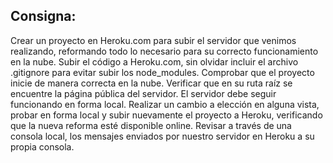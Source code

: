 ## Consigna:
Crear un proyecto en Heroku.com para subir el servidor que venimos realizando, reformando todo lo necesario para su correcto funcionamiento en la nube.
Subir el código a Heroku.com, sin olvidar incluir el archivo .gitignore para evitar subir los node_modules. Comprobar que el proyecto inicie de manera correcta en la nube. Verificar que en su ruta raíz se encuentre la página pública del servidor.
El servidor debe seguir funcionando en forma local.
Realizar un cambio a elección en alguna vista, probar en forma local y subir nuevamente el proyecto a Heroku, verificando que la nueva reforma esté disponible online.
Revisar a través de una consola local, los mensajes enviados por nuestro servidor en Heroku a su propia consola.